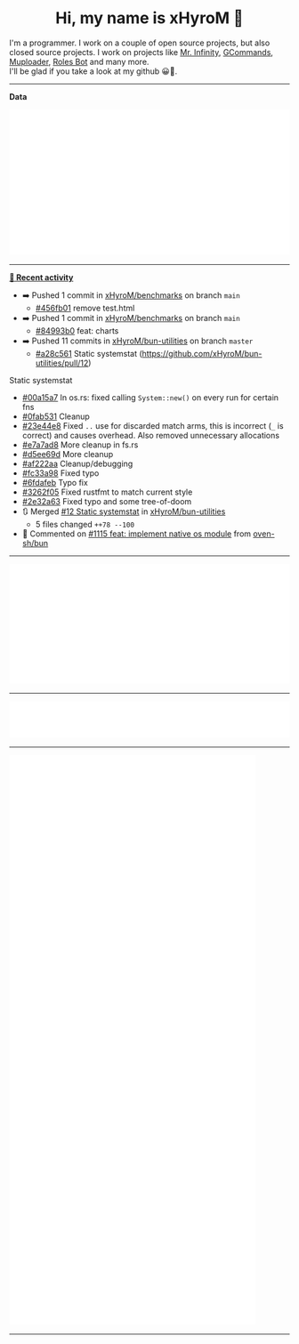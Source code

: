 <p align="center">
    <!-- <img src="https://avatars.githubusercontent.com/u/56601352" width="192" alt="hyro's pfp" /> -->
    <h1 align="center">Hi, my name is xHyroM 👋</h1>
</p>

I'm a programmer. I work on a couple of open source projects, but also closed source projects. I work on projects like [Mr. Infinity](https://discord.com/oauth2/authorize?client_id=720321585625694239&scope=bot%20applications.commands&permissions=8&redirect_uri=https://blobs.gq/imanager&prompt=consent&response_type=code), [GCommands](https://github.com/Garlic-Team/GCommands), [Muploader](https://github.com/xHyroM/Muploader), [Roles Bot](https://github.com/xHyroM/roles-bot) and many more.  
I'll be glad if you take a look at my github 😀👀.

___
**Data**

<img src="https://github.com/xHyroM/xHyroM/blob/master/.cache/base.svg">

___

**[📰 Recent activity](https://github.com/xHyroM)**
* ➡️ Pushed 1 commit in [xHyroM/benchmarks](https://github.com/xHyroM/benchmarks) on branch `main`
  * [#456fb01](https://github.com/xHyroM/benchmarks/commit/456fb01) remove test.html
* ➡️ Pushed 1 commit in [xHyroM/benchmarks](https://github.com/xHyroM/benchmarks) on branch `main`
  * [#84993b0](https://github.com/xHyroM/benchmarks/commit/84993b0) feat: charts
* ➡️ Pushed 11 commits in [xHyroM/bun-utilities](https://github.com/xHyroM/bun-utilities) on branch `master`
  * [#a28c561](https://github.com/xHyroM/bun-utilities/commit/a28c561) Static systemstat (https://github.com/xHyroM/bun-utilities/pull/12)

Static systemstat
  * [#00a15a7](https://github.com/xHyroM/bun-utilities/commit/00a15a7) In os.rs: fixed calling `System::new()` on every run for certain fns
  * [#0fab531](https://github.com/xHyroM/bun-utilities/commit/0fab531) Cleanup
  * [#23e44e8](https://github.com/xHyroM/bun-utilities/commit/23e44e8) Fixed `..` use for discarded match arms, this is incorrect (`_` is correct) and causes overhead. Also removed unnecessary allocations
  * [#e7a7ad8](https://github.com/xHyroM/bun-utilities/commit/e7a7ad8) More cleanup in fs.rs
  * [#d5ee69d](https://github.com/xHyroM/bun-utilities/commit/d5ee69d) More cleanup
  * [#af222aa](https://github.com/xHyroM/bun-utilities/commit/af222aa) Cleanup/debugging
  * [#fc33a98](https://github.com/xHyroM/bun-utilities/commit/fc33a98) Fixed typo
  * [#6fdafeb](https://github.com/xHyroM/bun-utilities/commit/6fdafeb) Typo fix
  * [#3262f05](https://github.com/xHyroM/bun-utilities/commit/3262f05) Fixed rustfmt to match current style
  * [#2e32a63](https://github.com/xHyroM/bun-utilities/commit/2e32a63) Fixed typo and some tree-of-doom
* 🔃 Merged [#12 Static systemstat](https://github.com/xHyroM/bun-utilities/pull/12) in [xHyroM/bun-utilities](https://github.com/xHyroM/bun-utilities)
  * 5 files changed `++78 --100`
* 💬 Commented on [#1115 feat: implement native os module](https://github.com/oven-sh/bun/issues/1115) from [oven-sh/bun](https://github.com/oven-sh/bun)


___

<img src="https://github.com/xHyroM/xHyroM/blob/master/.cache/isocalendar.svg">

___

<img src="https://github.com/xHyroM/xHyroM/blob/master/.cache/languages.svg">

___

<img src="https://github.com/xHyroM/xHyroM/blob/master/.cache/achievements.svg">

___
